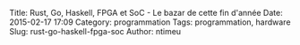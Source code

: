 Title: Rust, Go, Haskell, FPGA et SoC - Le bazar de cette fin d'année
Date: 2015-02-17 17:09
Category: programmation
Tags: programmation, hardware
Slug: rust-go-haskell-fpga-soc
Author: ntimeu


